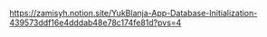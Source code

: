 https://zamisyh.notion.site/YukBlanja-App-Database-Initialization-439573ddf16e4dddab48e78c174fe81d?pvs=4